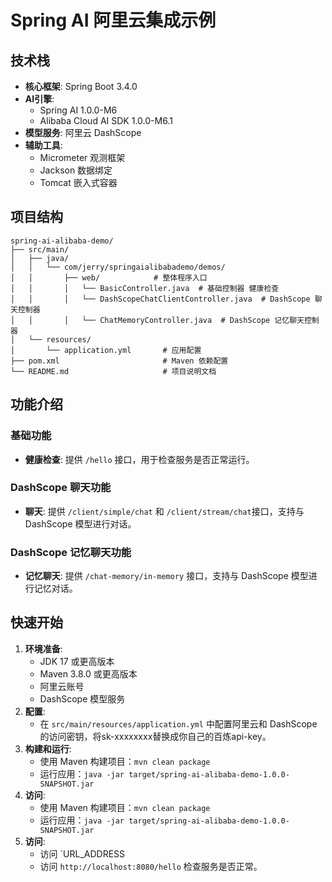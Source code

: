# Spring AI 阿里云集成示例

## 技术栈
- **核心框架**: Spring Boot 3.4.0
- **AI引擎**:
    - Spring AI 1.0.0-M6
    - Alibaba Cloud AI SDK 1.0.0-M6.1
- **模型服务**: 阿里云 DashScope
- **辅助工具**:
    - Micrometer 观测框架
    - Jackson 数据绑定
    - Tomcat 嵌入式容器

## 项目结构

```text
spring-ai-alibaba-demo/
├── src/main/
│   ├── java/
│   │   └── com/jerry/springaialibabademo/demos/
│   │       ├── web/            # 整体程序入口
│   │       │   └── BasicController.java  # 基础控制器 健康检查
│   │       │   └── DashScopeChatClientController.java  # DashScope 聊天控制器 
│   │       │   └── ChatMemoryController.java  # DashScope 记忆聊天控制器
│   └── resources/
│       └── application.yml       # 应用配置
├── pom.xml                       # Maven 依赖配置
└── README.md                     # 项目说明文档
```
## 功能介绍
### 基础功能
- **健康检查**: 提供 `/hello` 接口，用于检查服务是否正常运行。
### DashScope 聊天功能
- **聊天**: 提供 `/client/simple/chat` 和 `/client/stream/chat`接口，支持与 DashScope 模型进行对话。
### DashScope 记忆聊天功能
- **记忆聊天**: 提供 `/chat-memory/in-memory` 接口，支持与 DashScope 模型进行记忆对话。

## 快速开始
1. **环境准备**:
    - JDK 17 或更高版本
    - Maven 3.8.0 或更高版本
    - 阿里云账号
    - DashScope 模型服务
2. **配置**:
    - 在 `src/main/resources/application.yml` 中配置阿里云和 DashScope 的访问密钥，将sk-xxxxxxxx替换成你自己的百炼api-key。
3. **构建和运行**:
    - 使用 Maven 构建项目：`mvn clean package`
    - 运行应用：`java -jar target/spring-ai-alibaba-demo-1.0.0-SNAPSHOT.jar`
4. **访问**:
    - 使用 Maven 构建项目：`mvn clean package`
    - 运行应用：`java -jar target/spring-ai-alibaba-demo-1.0.0-SNAPSHOT.jar`
4. **访问**:
    - 访问 `URL_ADDRESS    
    - 访问 `http://localhost:8080/hello` 检查服务是否正常。